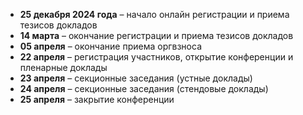 - **25 декабря 2024 года** – начало онлайн регистрации и приема тезисов докладов
- **14 марта** – окончание регистрации и приема тезисов докладов
- **05 апреля** – окончание приема оргвзноса
- **22 апреля** – регистрация участников, открытие конференции и пленарные доклады
- **23 апреля** – секционные заседания (устные доклады)
- **24 апреля** – секционные заседания (стендовые доклады)
- **25 апреля** – закрытие конференции
